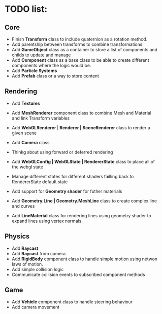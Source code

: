 # TODO list:

## Core
- Finish **Transform** class to include quaternion as a rotation method.
- Add parentship between transforms to combine transformations
- Add **GameObject** class as a container to store a list of components and childs to update and manage
- Add **Component** class as a base class to be able to create different components where the logic would be.
- Add **Particle Systems**
- Add **Prefab** class or a way to store content


## Rendering
- Add **Textures**
- Add **MeshRenderer** component class to combine Mesh and Material and link Transform variables
- Add **WebGLRenderer | Renderer | SceneRenderer** class to render a given scene
- Add **Camera** class
- Thinkg about using forward or deferred rendering
- Add **WebGLConfig | WebGLState | RendererState** class to place all of the webgl state
- Manage different states for different shaders failling back to RendererState default state 

- Add support for **Geometry shader** for futher materials
- Add **Geometry.Line | Geometry.MeshLine** class to create complex line and curves
- Add **LineMaterial** class for rendering lines using geometry shader to expand lines using vertex normals.

## Physics
- Add **Raycast**
- Add **Raycast** from camera.
- Add **RigidBody** component class to handle simple motion using netwon laws of motion.
- Add simple collision logic
- Communicate collision events to subscribed component methods


## Game
- Add **Vehicle** component class to handle steering behaviour
- Add camera movement